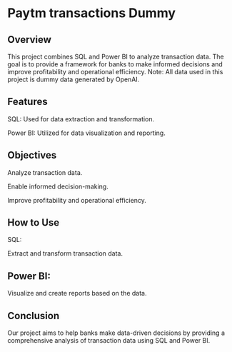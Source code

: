 # Paytm transactions Dummy
## Overview
This project combines SQL and Power BI to analyze transaction data. The goal is to provide a framework for banks to make informed decisions and improve profitability and operational efficiency. Note: All data used in this project is dummy data generated by OpenAI.

## Features
SQL: Used for data extraction and transformation.

Power BI: Utilized for data visualization and reporting.

## Objectives
Analyze transaction data.

Enable informed decision-making.

Improve profitability and operational efficiency.

## How to Use
SQL:

Extract and transform transaction data.

## Power BI:

Visualize and create reports based on the data.

## Conclusion
Our project aims to help banks make data-driven decisions by providing a comprehensive analysis of transaction data using SQL and Power BI.
